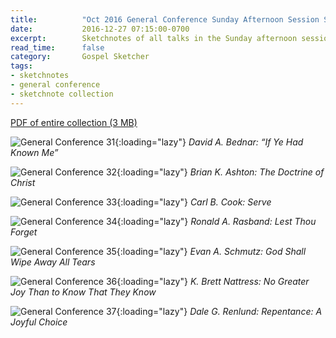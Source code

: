 ```yaml
---
title:          "Oct 2016 General Conference Sunday Afternoon Session Sketchnotes"
date:           2016-12-27 07:15:00-0700
excerpt:        Sketchnotes of all talks in the Sunday afternoon session from Oct 2016 LDS General Conference
read_time:      false
category:       Gospel Sketcher
tags:
- sketchnotes
- general conference
- sketchnote collection
---
```


[PDF of entire collection (3 MB)](https://media.bennorris.org/images/gospelsketcher/general-conference/oct-2016/oct-2016-general-conference-06-sun-afternoon-sketchnotes.pdf)

![General Conference 31](https://media.bennorris.org/images/gospelsketcher/general-conference/oct-2016/oct-2016-general-conference-sketchnote-31.jpg){:loading="lazy"}
_David A. Bednar: “If Ye Had Known Me”_

![General Conference 32](https://media.bennorris.org/images/gospelsketcher/general-conference/oct-2016/oct-2016-general-conference-sketchnote-32.jpg){:loading="lazy"}
_Brian K. Ashton: The Doctrine of Christ_

![General Conference 33](https://media.bennorris.org/images/gospelsketcher/general-conference/oct-2016/oct-2016-general-conference-sketchnote-33.jpg){:loading="lazy"}
_Carl B. Cook: Serve_

![General Conference 34](https://media.bennorris.org/images/gospelsketcher/general-conference/oct-2016/oct-2016-general-conference-sketchnote-34.jpg){:loading="lazy"}
_Ronald A. Rasband: Lest Thou Forget_

![General Conference 35](https://media.bennorris.org/images/gospelsketcher/general-conference/oct-2016/oct-2016-general-conference-sketchnote-35.jpg){:loading="lazy"}
_Evan A. Schmutz: God Shall Wipe Away All Tears_

![General Conference 36](https://media.bennorris.org/images/gospelsketcher/general-conference/oct-2016/oct-2016-general-conference-sketchnote-36.jpg){:loading="lazy"}
_K. Brett Nattress: No Greater Joy Than to Know That They Know_

![General Conference 37](https://media.bennorris.org/images/gospelsketcher/general-conference/oct-2016/oct-2016-general-conference-sketchnote-37.jpg){:loading="lazy"}
_Dale G. Renlund: Repentance: A Joyful Choice_
